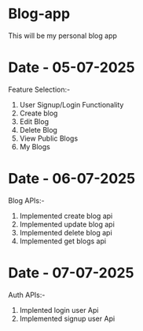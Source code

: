 # Blog-app

This will be my personal blog app

# Date - 05-07-2025

Feature Selection:-

1. User Signup/Login Functionality
2. Create blog
3. Edit Blog
4. Delete Blog
5. View Public Blogs
6. My Blogs

# Date - 06-07-2025

Blog APIs:-

1. Implemented create blog api
2. Implemented update blog api
3. Implemented delete blog api
4. Implemented get blogs api


# Date - 07-07-2025

Auth APIs:-

1. Implented login user Api
2. Implemented signup user Api
